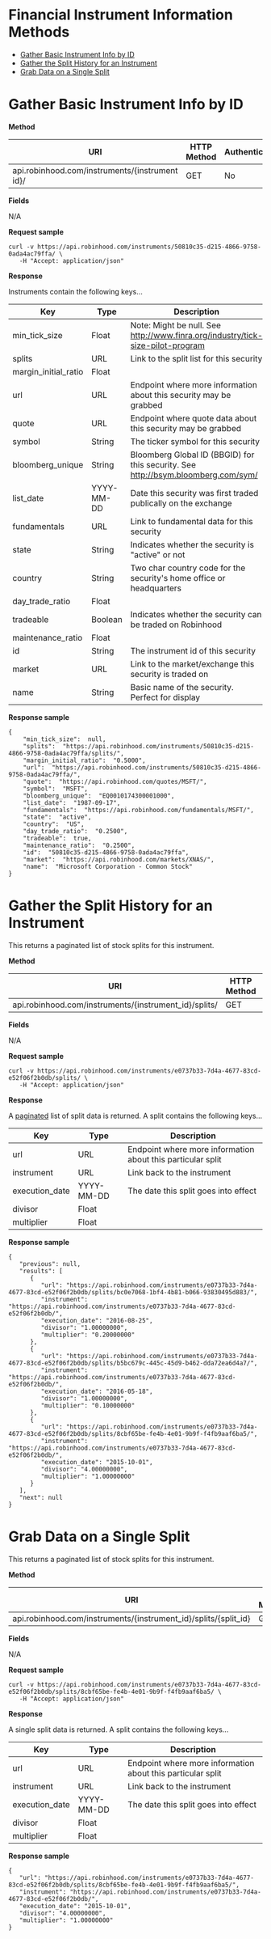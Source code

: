 # Financial Instrument Information Methods

- [Gather Basic Instrument Info by ID](#gather-basic-instrument-info-by-id)
- [Gather the Split History for an Instrument](#gather-the-split-history-for-an-instrument)
- [Grab Data on a Single Split](#grab-data-on-a-single-split)

# Gather Basic Instrument Info by ID

**Method**

| URI                                            | HTTP Method | Authentication |
|------------------------------------------------|-------------|----------------|
| api.robinhood.com/instruments/{instrument id}/ | GET         | No             |

**Fields**

N/A

**Request sample**

```
curl -v https://api.robinhood.com/instruments/50810c35-d215-4866-9758-0ada4ac79ffa/ \
   -H "Accept: application/json"

```

**Response**

Instruments contain the following keys...

| Key                   | Type       | Description |
|-----------------------|------------|-------------|
| min_tick_size         | Float      | Note: Might be null. See http://www.finra.org/industry/tick-size-pilot-program |
| splits                | URL        | Link to the split list for this security |
| margin_initial_ratio  | Float      |                                          |
| url 					| URL 	     | Endpoint where more information about this security may be grabbed |
| quote 				| URL 	     | Endpoint where quote data about this security may be grabbed |
| symbol                | String     | The ticker symbol for this security |
| bloomberg_unique      | String     | Bloomberg Global ID (BBGID) for this security. See http://bsym.bloomberg.com/sym/ |
| list_date             | YYYY-MM-DD | Date this security was first traded publically on the exchange |
| fundamentals          | URL        | Link to fundamental data for this security |
| state                 | String     | Indicates whether the security is "active" or not |
| country               | String     | Two char country code for the security's home office or headquarters |
| day_trade_ratio       | Float      |  |
| tradeable             | Boolean    | Indicates whether the security can be traded on Robinhood |
| maintenance_ratio     | Float      |  |
| id                    | String     | The instrument id of this security |
| market                | URL        | Link to the market/exchange this security is traded on |
| name                  | String     | Basic name of the security. Perfect for display |

**Response sample**

```
{
    "min_tick_size":  null,
    "splits":  "https://api.robinhood.com/instruments/50810c35-d215-4866-9758-0ada4ac79ffa/splits/",
    "margin_initial_ratio":  "0.5000",
    "url":  "https://api.robinhood.com/instruments/50810c35-d215-4866-9758-0ada4ac79ffa/",
    "quote":  "https://api.robinhood.com/quotes/MSFT/",
    "symbol":  "MSFT",
    "bloomberg_unique":  "EQ0010174300001000",
    "list_date":  "1987-09-17",
    "fundamentals":  "https://api.robinhood.com/fundamentals/MSFT/",
    "state":  "active",
    "country":  "US",
    "day_trade_ratio":  "0.2500",
    "tradeable":  true,
    "maintenance_ratio":  "0.2500",
    "id":  "50810c35-d215-4866-9758-0ada4ac79ffa",
    "market":  "https://api.robinhood.com/markets/XNAS/",
    "name":  "Microsoft Corporation - Common Stock"
}

```

# Gather the Split History for an Instrument

This returns a paginated list of stock splits for this instrument.

**Method**

| URI                                                   | HTTP Method | Authentication |
|-------------------------------------------------------|-------------|----------------|
| api.robinhood.com/instruments/{instrument_id}/splits/ | GET         | No             |

**Fields**

N/A

**Request sample**

```
curl -v https://api.robinhood.com/instruments/e0737b33-7d4a-4677-83cd-e52f06f2b0db/splits/ \
   -H "Accept: application/json"
```

**Response**

A [paginated](README.md#pagination) list of split data is returned. A split contains the following keys...

| Key            | Type       | Description |
|----------------|------------|-------------|
| url 			 | URL 	      | Endpoint where more information about this particular split |
| instrument     | URL        | Link back to the instrument |
| execution_date | YYYY-MM-DD | The date this split goes into effect |
| divisor        | Float      | |
| multiplier     | Float      | |

**Response sample**

```
{
   "previous": null,
   "results": [
      {
         "url": "https://api.robinhood.com/instruments/e0737b33-7d4a-4677-83cd-e52f06f2b0db/splits/bc0e7068-1bf4-4b81-b066-93830495d883/",
         "instrument": "https://api.robinhood.com/instruments/e0737b33-7d4a-4677-83cd-e52f06f2b0db/",
         "execution_date": "2016-08-25",
         "divisor": "1.00000000",
         "multiplier": "0.20000000"
      },
      {
         "url": "https://api.robinhood.com/instruments/e0737b33-7d4a-4677-83cd-e52f06f2b0db/splits/b5bc679c-445c-45d9-b462-dda72ea6d4a7/",
         "instrument": "https://api.robinhood.com/instruments/e0737b33-7d4a-4677-83cd-e52f06f2b0db/",
         "execution_date": "2016-05-18",
         "divisor": "1.00000000",
         "multiplier": "0.10000000"
      },
      {
         "url": "https://api.robinhood.com/instruments/e0737b33-7d4a-4677-83cd-e52f06f2b0db/splits/8cbf65be-fe4b-4e01-9b9f-f4fb9aaf6ba5/",
         "instrument": "https://api.robinhood.com/instruments/e0737b33-7d4a-4677-83cd-e52f06f2b0db/",
         "execution_date": "2015-10-01",
         "divisor": "4.00000000",
         "multiplier": "1.00000000"
      }
   ],
   "next": null
}
```

# Grab Data on a Single Split

This returns a paginated list of stock splits for this instrument.

**Method**

| URI                                                             | HTTP Method | Authentication |
|-----------------------------------------------------------------|-------------|----------------|
| api.robinhood.com/instruments/{instrument_id}/splits/{split_id} | GET         | No             |

**Fields**

N/A

**Request sample**

```
curl -v https://api.robinhood.com/instruments/e0737b33-7d4a-4677-83cd-e52f06f2b0db/splits/8cbf65be-fe4b-4e01-9b9f-f4fb9aaf6ba5/ \
   -H "Accept: application/json"
```

**Response**

A single split data is returned. A split contains the following keys...

| Key            | Type       | Description |
|----------------|------------|-------------|
| url 			 | URL 	      | Endpoint where more information about this particular split |
| instrument     | URL        | Link back to the instrument |
| execution_date | YYYY-MM-DD | The date this split goes into effect |
| divisor        | Float      | |
| multiplier     | Float      | |

**Response sample**

```
{
   "url": "https://api.robinhood.com/instruments/e0737b33-7d4a-4677-83cd-e52f06f2b0db/splits/8cbf65be-fe4b-4e01-9b9f-f4fb9aaf6ba5/",
   "instrument": "https://api.robinhood.com/instruments/e0737b33-7d4a-4677-83cd-e52f06f2b0db/",
   "execution_date": "2015-10-01",
   "divisor": "4.00000000",
   "multiplier": "1.00000000"
}
```
